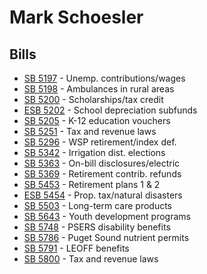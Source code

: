 # Mark Schoesler
## Bills
* [SB 5197](bill/2021-22/sb/5197/) - Unemp. contributions/wages
* [SB 5198](bill/2021-22/sb/5198/) - Ambulances in rural areas
* [SB 5200](bill/2021-22/sb/5200/) - Scholarships/tax credit
* [ESB 5202](bill/2021-22/esb/5202/) - School depreciation subfunds
* [SB 5205](bill/2021-22/sb/5205/) - K-12 education vouchers
* [SB 5251](bill/2021-22/sb/5251/) - Tax and revenue laws
* [SB 5296](bill/2021-22/sb/5296/) - WSP retirement/index def.
* [SB 5342](bill/2021-22/sb/5342/) - Irrigation dist. elections
* [SB 5363](bill/2021-22/sb/5363/) - On-bill disclosures/electric
* [SB 5369](bill/2021-22/sb/5369/) - Retirement contrib. refunds
* [SB 5453](bill/2021-22/sb/5453/) - Retirement plans 1 & 2
* [ESB 5454](bill/2021-22/esb/5454/) - Prop. tax/natural disasters
* [SB 5503](bill/2021-22/sb/5503/) - Long-term care products
* [SB 5643](bill/2021-22/sb/5643/) - Youth development programs
* [SB 5748](bill/2021-22/sb/5748/) - PSERS disability benefits
* [SB 5786](bill/2021-22/sb/5786/) - Puget Sound nutrient permits
* [SB 5791](bill/2021-22/sb/5791/) - LEOFF benefits
* [SB 5800](bill/2021-22/sb/5800/) - Tax and revenue laws
